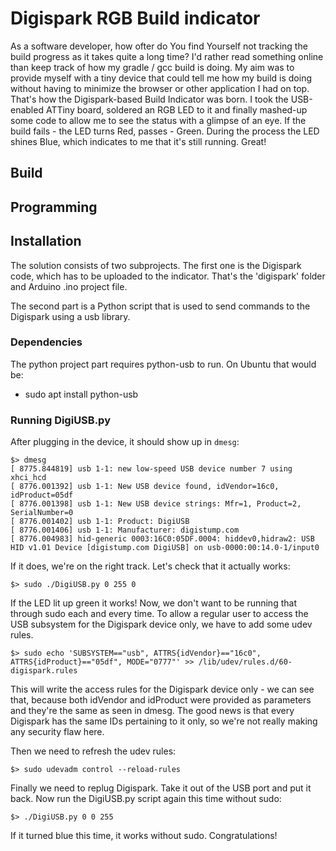 # Digispark RGB Build indicator

As a software developer, how ofter do You find Yourself not tracking the build progress as it takes quite a long time? I'd rather read something online than keep track of how my gradle / gcc build is doing. My aim was to provide myself with a tiny device that could tell me how my build is doing without having to minimize the browser or other application I had on top. That's how the Digispark-based Build Indicator was born. I took the USB-enabled ATTiny board, soldered an RGB LED to it and finally mashed-up some code to allow me to see the status with a glimpse of an eye. If the build fails - the LED turns Red, passes - Green. During the process the LED shines Blue, which indicates to me that it's still running. Great!

## Build

## Programming

## Installation

The solution consists of two subprojects. The first one is the Digispark code, which has to be uploaded to the indicator. That's the 'digispark' folder and Arduino .ino project file.

The second part is a Python script that is used to send commands to the Digispark using a usb library.

### Dependencies

The python project part requires python-usb to run.
On Ubuntu that would be:
* sudo apt install python-usb

### Running DigiUSB.py

After plugging in the device, it should show up in `dmesg`:

    $> dmesg
    [ 8775.844819] usb 1-1: new low-speed USB device number 7 using xhci_hcd
    [ 8776.001392] usb 1-1: New USB device found, idVendor=16c0, idProduct=05df
    [ 8776.001398] usb 1-1: New USB device strings: Mfr=1, Product=2, SerialNumber=0
    [ 8776.001402] usb 1-1: Product: DigiUSB
    [ 8776.001406] usb 1-1: Manufacturer: digistump.com
    [ 8776.004983] hid-generic 0003:16C0:05DF.0004: hiddev0,hidraw2: USB HID v1.01 Device [digistump.com DigiUSB] on usb-0000:00:14.0-1/input0

If it does, we're on the right track. Let's check that it actually works:

    $> sudo ./DigiUSB.py 0 255 0

If the LED lit up green it works! Now, we don't want to be running that through sudo each and every time. To allow a regular user to access the USB subsystem for the Digispark device only, we have to add some udev rules.

    $> sudo echo 'SUBSYSTEM=="usb", ATTRS{idVendor}=="16c0", ATTRS{idProduct}=="05df", MODE="0777"' >> /lib/udev/rules.d/60-digispark.rules

This will write the access rules for the Digispark device only - we can see that, because both idVendor and idProduct were provided as parameters and they're the same as seen in dmesg. The good news is that every Digispark has the same IDs pertaining to it only, so we're not really making any security flaw here.

Then we need to refresh the udev rules:

    $> sudo udevadm control --reload-rules

Finally we need to replug Digispark. Take it out of the USB port and put it back. Now run the DigiUSB.py script again this time without sudo:

    $> ./DigiUSB.py 0 0 255

If it turned blue this time, it works without sudo. Congratulations!
